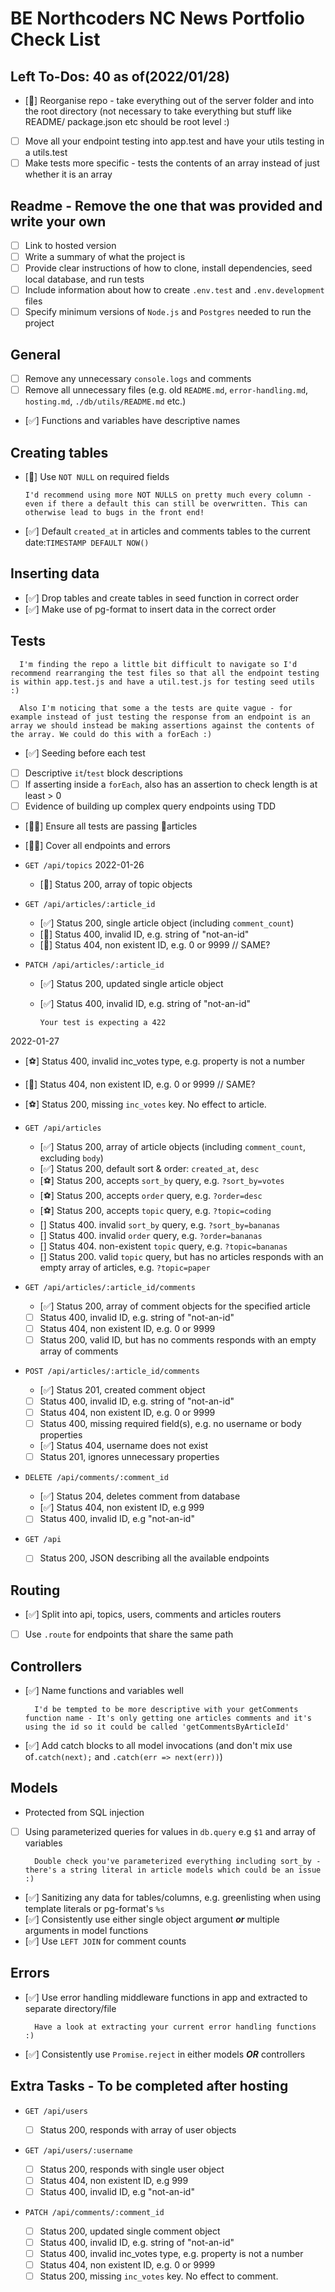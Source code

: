 # BE Northcoders NC News Portfolio Check List
 
## Left To-Dos:  40 as of(2022/01/28)

- [🌱] Reorganise repo - take everything out of the server folder and into the root directory (not necessary to take everything but stuff like README/ package.json etc should be root level :)
- [ ] Move all your endpoint testing into app.test and have your utils testing in a utils.test
- [ ] Make tests more specific - tests the contents of an array instead of just whether it is an array

## Readme - Remove the one that was provided and write your own

- [ ] Link to hosted version
- [ ] Write a summary of what the project is
- [ ] Provide clear instructions of how to clone, install dependencies, seed local database, and run tests
- [ ] Include information about how to create `.env.test` and `.env.development` files
- [ ] Specify minimum versions of `Node.js` and `Postgres` needed to run the project

## General

- [ ] Remove any unnecessary `console.logs` and comments
- [ ] Remove all unnecessary files (e.g. old `README.md`, `error-handling.md`, `hosting.md`, `./db/utils/README.md` etc.)
- [✅] Functions and variables have descriptive names

## Creating tables

- [🌱] Use `NOT NULL` on required fields

      I'd recommend using more NOT NULLS on pretty much every column - even if there a default this can still be overwritten. This can otherwise lead to bugs in the front end!

- [✅] Default `created_at` in articles and comments tables to the current date:`TIMESTAMP DEFAULT NOW()`

## Inserting data

- [✅] Drop tables and create tables in seed function in correct order
- [✅] Make use of pg-format to insert data in the correct order

## Tests

      I'm finding the repo a little bit difficult to navigate so I'd recommend rearranging the test files so that all the endpoint testing is within app.test.js and have a util.test.js for testing seed utils :)

      Also I'm noticing that some a the tests are quite vague - for example instead of just testing the response from an endpoint is an array we should instead be making assertions against the contents of the array. We could do this with a forEach :)

- [✅] Seeding before each test
- [ ] Descriptive `it`/`test` block descriptions
- [ ] If asserting inside a `forEach`, also has an assertion to check length is at least > 0
- [ ] Evidence of building up complex query endpoints using TDD
- [👨‍💻] Ensure all tests are passing 🌱articles
- [👨‍💻] Cover all endpoints and errors

- `GET /api/topics`
2022-01-26
  - [🌱] Status 200, array of topic objects

- `GET /api/articles/:article_id`

  - [✅] Status 200, single article object (including `comment_count`)
  - [🌱] Status 400, invalid ID, e.g. string of "not-an-id"
  - [🌱] Status 404, non existent ID, e.g. 0 or 9999 // SAME?

- `PATCH /api/articles/:article_id`

  - [✅] Status 200, updated single article object
  - [✅] Status 400, invalid ID, e.g. string of "not-an-id"

        Your test is expecting a 422

2022-01-27
  - [⚽] Status 400, invalid inc_votes type, e.g. property is not a number
  - [🌱] Status 404, non existent ID, e.g. 0 or 9999 // SAME?
  - [⚽] Status 200, missing `inc_votes` key. No effect to article.

- `GET /api/articles`

  - [✅] Status 200, array of article objects (including `comment_count`, excluding `body`)
  - [✅] Status 200, default sort & order: `created_at`, `desc`
  - [⚽] Status 200, accepts `sort_by` query, e.g. `?sort_by=votes`
  - [⚽] Status 200, accepts `order` query, e.g. `?order=desc`
  - [⚽] Status 200, accepts `topic` query, e.g. `?topic=coding`
  - [] Status 400. invalid `sort_by` query, e.g. `?sort_by=bananas`
  - [] Status 400. invalid `order` query, e.g. `?order=bananas`
  - [] Status 404. non-existent `topic` query, e.g. `?topic=bananas`
  - [] Status 200. valid `topic` query, but has no articles responds with an empty array of articles, e.g. `?topic=paper`

- `GET /api/articles/:article_id/comments`

  - [✅] Status 200, array of comment objects for the specified article
  - [ ] Status 400, invalid ID, e.g. string of "not-an-id"
  - [ ] Status 404, non existent ID, e.g. 0 or 9999
  - [ ] Status 200, valid ID, but has no comments responds with an empty array of comments

- `POST /api/articles/:article_id/comments`

  - [✅] Status 201, created comment object
  - [ ] Status 400, invalid ID, e.g. string of "not-an-id"
  - [ ] Status 404, non existent ID, e.g. 0 or 9999
  - [ ] Status 400, missing required field(s), e.g. no username or body properties
  - [✅] Status 404, username does not exist
  - [ ] Status 201, ignores unnecessary properties

- `DELETE /api/comments/:comment_id`

  - [✅] Status 204, deletes comment from database
  - [✅] Status 404, non existent ID, e.g 999
  - [ ] Status 400, invalid ID, e.g "not-an-id"

- `GET /api`

  - [ ] Status 200, JSON describing all the available endpoints

## Routing

- [✅] Split into api, topics, users, comments and articles routers
- [ ] Use `.route` for endpoints that share the same path

## Controllers

- [✅] Name functions and variables well

        I'd be tempted to be more descriptive with your getComments function name - It's only getting one articles comments and it's using the id so it could be called 'getCommentsByArticleId'

- [✅] Add catch blocks to all model invocations (and don't mix use of`.catch(next);` and `.catch(err => next(err))`)

## Models

- Protected from SQL injection
- [ ] Using parameterized queries for values in `db.query` e.g `$1` and array of variables

        Double check you've parameterized everything including sort_by - there's a string literal in article models which could be an issue :)

- [✅] Sanitizing any data for tables/columns, e.g. greenlisting when using template literals or pg-format's `%s`
- [✅] Consistently use either single object argument _**or**_ multiple arguments in model functions
- [✅] Use `LEFT JOIN` for comment counts

## Errors

- [✅] Use error handling middleware functions in app and extracted to separate directory/file

        Have a look at extracting your current error handling functions :)

- [✅] Consistently use `Promise.reject` in either models _**OR**_ controllers

## Extra Tasks - To be completed after hosting

- `GET /api/users`

  - [ ] Status 200, responds with array of user objects

- `GET /api/users/:username`

  - [ ] Status 200, responds with single user object
  - [ ] Status 404, non existent ID, e.g 999
  - [ ] Status 400, invalid ID, e.g "not-an-id"

- `PATCH /api/comments/:comment_id`

  - [ ] Status 200, updated single comment object
  - [ ] Status 400, invalid ID, e.g. string of "not-an-id"
  - [ ] Status 400, invalid inc_votes type, e.g. property is not a number
  - [ ] Status 404, non existent ID, e.g. 0 or 9999
  - [ ] Status 200, missing `inc_votes` key. No effect to comment.
